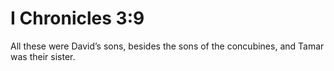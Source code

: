 # I Chronicles 3:9

All these were David’s sons, besides the sons of the concubines, and Tamar was their sister.
